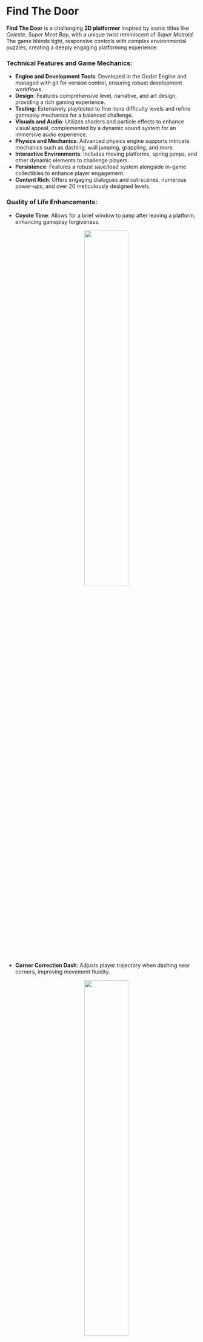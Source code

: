 # Find The Door

**Find The Door** is a challenging **2D platformer** inspired by iconic titles like _Celeste_, _Super Meat Boy_, with a unique twist reminiscent of _Super Metroid_. The game blends tight, responsive controls with complex environmental puzzles, creating a deeply engaging platforming experience.

### Technical Features and Game Mechanics:

- **Engine and Development Tools**: Developed in the Godot Engine and managed with git for version control, ensuring robust development workflows.
- **Design**: Features comprehensive level, narrative, and art design, providing a rich gaming experience.
- **Testing**: Extensively playtested to fine-tune difficulty levels and refine gameplay mechanics for a balanced challenge.
- **Visuals and Audio**: Utilizes shaders and particle effects to enhance visual appeal, complemented by a dynamic sound system for an immersive audio experience.
- **Physics and Mechanics**: Advanced physics engine supports intricate mechanics such as dashing, wall jumping, grappling, and more.
- **Interactive Environments**: Includes moving platforms, spring jumps, and other dynamic elements to challenge players.
- **Persistence**: Features a robust save/load system alongside in-game collectibles to enhance player engagement.
- **Content Rich**: Offers engaging dialogues and cut-scenes, numerous power-ups, and over 20 meticulously designed levels.

### Quality of Life Enhancements:

- **Coyote Time**: Allows for a brief window to jump after leaving a platform, enhancing gameplay forgiveness.

  <p align="middle">
    <img src="./media/gif/coyote_jump.gif" width="49%"/>
  </p>

- **Corner Correction Dash**: Adjusts player trajectory when dashing near corners, improving movement fluidity.

  <p align="middle">
    <img src="./media/gif/corner_dash.gif" width="49%"/>
  </p>

- **Jump Buffering**: Captures jump inputs just before landing, enabling immediate response for seamless control.

  <p align="middle">
    <img src="./media/gif/buffered_jump.gif" width="49%"/>
  </p>

### Gameplay Experience:

Venture into the mystic realms of **Find The Door**. Navigate a labyrinth of intricate obstacles in your quest to unlock the legendary Door of Desires.

- **Key Characters**: Meet your guides, the quirky Zezinho and the enigmatic Guardian, who will challenge and assist you.

  <p align="middle">
    <img src="./media/gif/zezinho.gif" width="49%"/>
    <img src="./media/gif/guardian.gif" width="49%"/>
  </p>

- **Core Skills**: Master essential platforming skills such as dashing and wall jumping to advance through challenging environments.

  <p align="middle">
    <img src="./media/gif/dash.gif" width="49%"/>
    <img src="./media/gif/walljump.gif" width="49%"/>
  </p>

- **Grappling Hook**: Utilize this tool to discover new strategies and navigate the environment.

  <p align="middle">
    <img src="./media/gif/hook.gif" width="49%"/>
    <img src="./media/gif/blocks_that_dont_hook.gif" width="49%"/>
  </p>

- **Dynamic Challenges**: Face dynamic obstacles and refine your movements for precision gameplay.

  <p align="middle">
    <img src="./media/gif/springs.gif" width="49%"/>
    <img src="./media/gif/precise_movement.gif" width="49%"/>
  </p>

- **Skill Synthesis**: Combine all learned skills in complex scenarios to navigate the most demanding parts of the game. Discover and master Super Dashes to expand your ability to explore and conquer diverse landscapes.

  <p align="middle">
    <img src="./media/gif/use_everything.gif" width="49%"/>
    <img src="./media/gif/dash_and_hook.gif" width="49%"/>
  </p>

  <p align="middle">
    <img src="./media/gif/super_dash_horizontal.gif" width="49%"/>
    <img src="./media/gif/super_dash_up.gif" width="49%"/>
  </p>

Embark on this thrilling adventure in **Find The Door**, where each challenge is a key to unraveling the grand mystery behind the legendary Door of Desires.

# Code Conquerors

**Code Conquerors** is an innovative **competitive programming simulation** game inspired by the strategic planning and problem-solving aspects of competitive coding environments like Codeforces and TopCoder. In this simulation, players manage a team of coders, each represented as pawns, in real-time coding battles against AI teams.

This is still a WIP, so there's no playable version yet!

### Technical Features and Game Mechanics:

- **Engine and Development Tools**: Developed with the Godot Engine and integrated with git for version control, ensuring efficient management and iterative enhancements.
- **Game Design**: Features detailed management mechanics including team formation, strategy planning, and real-time decision-making.
- **Testing and Balancing**: Rigorously tested to balance the difficulty and ensure a realistic competitive environment that mimics actual programming contests.
- **Visuals and Animation**: Utilizes a unique "scribble boiling line" aesthetic that brings a dynamic and visually engaging look to the coding process.
- **Audio Design**: Incorporates dynamic sounds that enhance the atmosphere, with auditory cues that signal success, failure, and competitive tension.
- **Simulation Mechanics**: Includes an elo-based ranking system, real-time problem-solving simulation, and various coding steps like problem reading, solution planning, and coding.
- **Interactive Challenges**: Features interactive problem boards where players can drag and drop coders to tackle specific problems, with varying degrees of difficulty based on the problem’s and coder’s elo.
- **Persistence and Progression**: Offers a save/load system and an ongoing leaderboard that reflects the team’s performance over time.
- **Dynamic Content**: Includes a variety of problems, real-time standing updates, and interactive elements like 'game juice' notifications for solved problems.

### Quality of Life Enhancements:

- **Step Retry System**: Allows coders to retry specific steps of problem-solving upon failure.
- **Dynamic Difficulty Adjustment**: Automatically adjusts the complexity of contests based on the team's current performance, ensuring a challenging yet fair gameplay experience.

### Gameplay Experience:

Step into the competitive world of **Code Conquerors**. Manage your team of skilled programmers through various stages of a coding contest, strategizing the best approaches to complex algorithmic problems.

- **Real-Time Strategy and Management**: Organize your team, assign problems based on coder’s strengths, and adjust strategies on the fly to outmaneuver competing teams.

  <p align="middle">
    <img src="./media/images/problem_solving.png" width="800" height="600"/>
  </p>

- **Elo Progression System**: Watch your coders improve through each successfully solved problem, enhancing their abilities and your team’s overall ranking.

- **Engaging Problem Solving**: Each coder must navigate through reading, solving, and coding phases, with each phase offering unique challenges.

- **Competitive Elements**: Compete against AI-driven teams, observe real-time standings, and experience the thrill of climbing up the leaderboard.

  <p align="middle">
    <img src="./media/images/real_time_standings.png" width="800" height="200"/>
  </p>

Embark on this unique journey in **Code Conquerors**, where strategic management, real-time decision making, and problem-solving skills are key to dominating the world of competitive programming.

